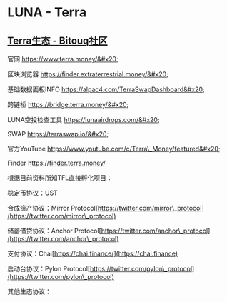 # LUNA - Terra

## [Terra生态 - Bitouq社区](https://bitouq.notion.site/Terra-fe81b34bef5141149250985a9978eda8)

官网 https://www.terra.money/&#x20;

区块浏览器 https://finder.extraterrestrial.money/&#x20;

基础数据面板INFO https://alpac4.com/TerraSwapDashboard&#x20;

跨链桥 https://bridge.terra.money/&#x20;

LUNA空投检查工具 https://lunaairdrops.com/&#x20;

SWAP https://terraswap.io/&#x20;

官方YouTube https://www.youtube.com/c/Terra\_Money/featured&#x20;

Finder https://finder.terra.money/

根据目前资料所知TFL直接孵化项目：

稳定币协议：UST

合成资产协议：Mirror Protocol[https://twitter.com/mirror\_protocol](https://twitter.com/mirror\_protocol)

储蓄借贷协议：Anchor Protocol[https://twitter.com/anchor\_protocol](https://twitter.com/anchor\_protocol)

支付协议：Chai[https://chai.finance/](https://chai.finance)

启动台协议：Pylon Protocol[https://twitter.com/pylon\_protocol](https://twitter.com/pylon\_protocol)

其他生态协议：
